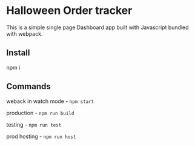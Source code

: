 # Halloween Order tracker
 
This is a simple single page Dashboard app built with Javascript bundled with webpack.

## Install

npm i

## Commands

weback in watch mode - `npm start`

production - `npm run build`

testing - `npm run test`

prod hosting - `npm run host`
